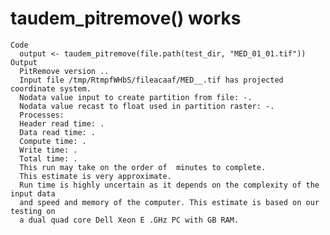 # taudem_pitremove() works

    Code
      output <- taudem_pitremove(file.path(test_dir, "MED_01_01.tif"))
    Output
      PitRemove version ..
      Input file /tmp/RtmpfWHbS/fileacaaf/MED__.tif has projected coordinate system.
      Nodata value input to create partition from file: -.
      Nodata value recast to float used in partition raster: -.
      Processes: 
      Header read time: .
      Data read time: .
      Compute time: .
      Write time: .
      Total time: .
      This run may take on the order of  minutes to complete.
      This estimate is very approximate. 
      Run time is highly uncertain as it depends on the complexity of the input data 
      and speed and memory of the computer. This estimate is based on our testing on 
      a dual quad core Dell Xeon E .GHz PC with GB RAM.

